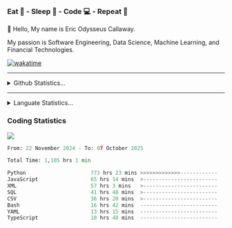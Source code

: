 <h3>Eat 🍴 - Sleep 🛌 - Code 💻 - Repeat 🔁</h3>

👋 Hello, My name is Eric Odysseus Callaway.

My passion is Software Engineering, Data Science, Machine Learning, and Financial Technologies.

[![wakatime](https://wakatime.com/badge/user/6717695f-6a13-47e3-aa16-c813e12c0985.svg)](https://wakatime.com/@6717695f-6a13-47e3-aa16-c813e12c0985)
<hr>
<details>
  <summary>
    Github Statistics...
  </summary>
    <p align="center">
      <img src="https://github-readme-stats.vercel.app/api?username=EricCallaway&show_icons=true"/>
    </p>
</details>
</hr>

<hr>
<details>
  <summary>
    Languate Statistics...
  </summary>
    <p align="center">
      <img src="https://wakatime.com/share/@Odysseus/6fc7c863-6fba-4e57-a6af-ed1f2fa8d560.svg"/>
    </p>
</details>
</hr>


<h3>Coding Statistics</h3>
<img src="https://wakatime.com/share/@Odysseus/5e02c832-9cc5-49a3-8f4c-bd2647d78fca.svg"/>
<!--START_SECTION:waka-->

```python
From: 22 November 2024 - To: 07 October 2025

Total Time: 1,105 hrs 1 min

Python                     773 hrs 23 mins >>>>>>>>>>>>>------------   51.34 %
JavaScript                 65 hrs 14 mins  >------------------------   04.33 %
XML                        57 hrs 3 mins   >------------------------   03.79 %
SQL                        41 hrs 48 mins  >------------------------   02.78 %
CSV                        36 hrs 20 mins  >------------------------   02.41 %
Bash                       16 hrs 42 mins  -------------------------   01.11 %
YAML                       13 hrs 15 mins  -------------------------   00.88 %
TypeScript                 10 hrs 40 mins  -------------------------   00.71 %
```

<!--END_SECTION:waka-->
